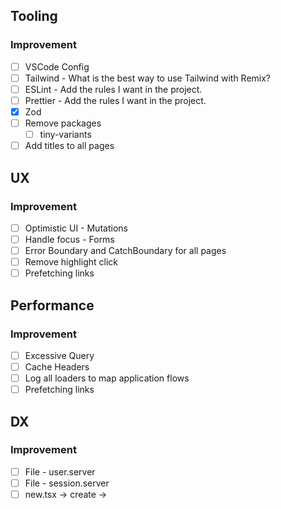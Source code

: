 ## Tooling

### Improvement

- [ ] VSCode Config
- [ ] Tailwind - What is the best way to use Tailwind with Remix?
- [ ] ESLint - Add the rules I want in the project.
- [ ] Prettier - Add the rules I want in the project.
- [x] Zod
- [ ] Remove packages
  - [ ] tiny-variants
- [ ] Add titles to all pages

## UX

### Improvement

- [ ] Optimistic UI - Mutations
- [ ] Handle focus - Forms
- [ ] Error Boundary and CatchBoundary for all pages
- [ ] Remove highlight click
- [ ] Prefetching links

## Performance

### Improvement

- [ ] Excessive Query
- [ ] Cache Headers
- [ ] Log all loaders to map application flows
- [ ] Prefetching links

## DX

### Improvement

- [ ] File - user.server
- [ ] File - session.server
- [ ] new.tsx -> create ->
